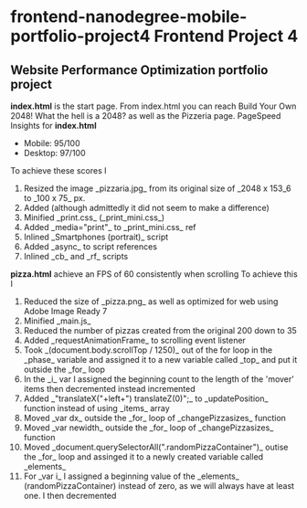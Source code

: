 **frontend-nanodegree-mobile-portfolio-project4**
**Frontend Project 4**
=======
## Website Performance Optimization portfolio project


**index.html** is the start page. From index.html you can reach Build Your Own 2048! What the hell is a 2048? as well as the Pizzeria page. 
PageSpeed Insights for **index.html** 
<ul>
	<li>Mobile: 95/100</li>
	<li>Desktop: 97/100</li>
</ul>
To achieve these scores I 
<ol>
	<li>Resized the image _pizzaria.jpg_ from its original size of _2048 x 153_6 to _100 x 75_ px.</li>
    <li>Added <meta http-equiv="Cache-Control" content="max-age=600"/> (although admittedly it did not seem to make a difference)</li>
    <li>Minified _print.css_ (_print_mini.css_)</li>
    <li>Added _media="print"_ to _print_mini.css_ ref</li>
    <li>Inlined _Smartphones (portrait)_ script</li>
    <li>Added _async_ to script references</li>
    <li>Inlined _cb_ and _rf_ scripts</li>
 </ol>
 
 **pizza.html** achieve an FPS of 60 consistently when scrolling
 To achieve this I 
 <ol>
 	<li>Reduced the size of _pizza.png_ as well as optimized for web using Adobe Image Ready 7</li>
 	<li>Minified _main.js_</li>
 	<li>Reduced the number of pizzas created from the original 200 down to 35</li>
 	<li>Added _requestAnimationFrame_ to scrolling event listener</li>
 	<li>Took _(document.body.scrollTop / 1250)_ out of the for loop in the _phase_ variable and assigned it to a new variable called _top_ and put it outside the _for_ loop</li>
 	<li>In the _i_ var I assigned the beginning count to the length of the 'mover' items then decremented instead incremented </li>
 	<li>Added _"translateX("+left+") translateZ(0)";_ to _updatePosition_ function instead of using _items_ array</li>
 	<li>Moved _var dx_ outside the _for_ loop of _changePizzasizes_ function</li>
 	<li>Moved _var newidth_ outside the _for_ loop of _changePizzasizes_ function</li>
 	<li>Moved _document.querySelectorAll(".randomPizzaContainer")_ outise the _for_ loop and assinged it to a newly created variable called _elements_</li>
 	<li>For _var i_ I assigned a beginning value of the _elements_ (randomPizzaContainer) instead of zero, as we will always have at least one. I then decremented</li>
 </ol>
 
 


